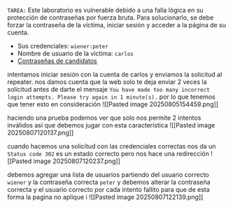 `TAREA:` Este laboratorio es vulnerable debido a una falla lógica en su protección de contraseñas por fuerza bruta. Para solucionarlo, se debe forzar la contraseña de la víctima, iniciar sesión y acceder a la página de su cuenta.

- Sus credenciales: `wiener:peter`
- Nombre de usuario de la víctima: `carlos`
- [Contraseñas de candidatos](https://portswigger.net/web-security/authentication/auth-lab-passwords)

intentamos iniciar sesión con la cuenta de carlos y enviamos la solicitud al repeater. nos damos cuenta que la web solo te deja enviar 2 veces la solicitud antes de darte el mensaje `You have made too many incorrect login attempts. Please try again in 1 minute(s).` por lo que tenemos que tener esto en consideración 
![[Pasted image 20250805154459.png]]

haciendo una prueba podemos ver que solo nos permite 2 intentos inválidos así que debemos jugar con esta característica 
![[Pasted image 20250807120137.png]]

cuando hacemos una solicitud con las credenciales correctas nos da un `Status code 302` es un estado correcto pero nos hace una redirección
![[Pasted image 20250807120237.png]]

debemos agregar una lista de usuarios partiendo del usuario correcto `wiener` y la contraseña correcta `peter` y debemos alterar la contraseña correcta y el usuario correcto por cada intento fallito para que de esta forma la pagina no aplique i
![[Pasted image 20250807122139.png]]